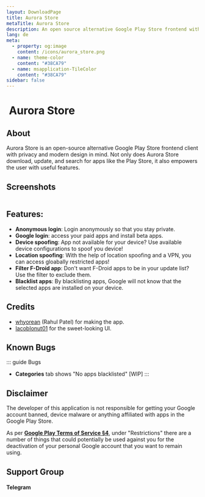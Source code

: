 ```yaml
---
layout: DownloadPage
title: Aurora Store
metaTitle: Aurora Store
description: An open source alternative Google Play Store frontend with privacy features and clean UI.
lang: de
meta:
  - property: og:image
    content: /icons/aurora_store.png
  - name: theme-color
    content: "#38CA79"
  - name: msapplication-TileColor
    content: "#38CA79"
sidebar: false
---
```


# <img class="headerLogo" :src="$withBase('/icons/aurora_store.png')"> Aurora Store

## About

Aurora Store is an open-source alternative Google Play Store frontend client with privacy and modern design in mind. Not only does Aurora Store download, update, and search for apps like the Play Store, it also empowers the user with useful features.

## Screenshots

<img class="zoomable" :src="$withBase('/assets/screenshots_store.png')"/>

## Features:

- **Anonymous login**: Login anonymously so that you stay private.
- **Google login**: access your paid apps and install beta apps.
- **Device spoofing**: App not available for your device? Use available device configurations to spoof you device!
- **Location spoofing**: With the help of location spoofing and a VPN, you can access gloabally restricted apps!
- **Filter F-Droid app**: Don't want F-Droid apps to be in your update list? Use the filter to exclude them.
- **Blacklist apps**: By blacklisting apps, Google will not know that the selected apps are installed on your device.

## Credits

- [whyorean](https://gitlab.com/whyorean/) (Rahul Patel) for making the app.
- [IacobIonut01](https://gitlab.com/IacobIonut01/) for the sweet-looking UI.

## Known Bugs

::: guide Bugs 
- **Categories** tab shows "No apps blacklisted" [WIP]
:::

## Disclaimer

The developer of this application is not responsible for getting your Google account banned, device malware or anything affiliated with apps in the Google Play Store.

As per [**Google Play Terms of Service §4**](https://play.google.com/intl/en-us_us/about/play-terms/index.html), under "Restrictions" there are a number of things that could potentially be used against you for the deactivation of your personal Google account that you want to remain using.

## Support Group

#### Telegram

<p align="center">
	<img class="zoomable" :src="$withBase('/assets/tg-aurorasupport-qr.png')" width="175px"/>
</p>